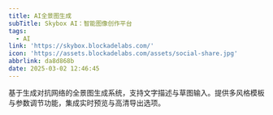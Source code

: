 ```yaml
---
title: AI全景图生成
subTitle: Skybox AI：智能图像创作平台
tags:
  - AI
link: 'https://skybox.blockadelabs.com/'
icon: 'https://assets.blockadelabs.com/assets/social-share.jpg'
abbrlink: da8d868b
date: 2025-03-02 12:46:45
---
```


基于生成对抗网络的全景图生成系统，支持文字描述与草图输入。提供多风格模板与参数调节功能，集成实时预览与高清导出选项。